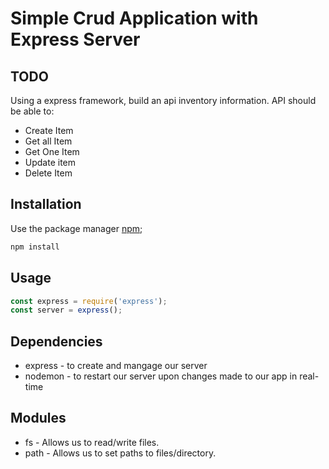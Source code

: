 # Simple Crud Application with Express Server

## TODO
Using a express framework, build an api inventory information. API should be able to:
* Create Item
* Get all Item
* Get One Item
* Update item
* Delete Item


## Installation
Use the package manager [npm](https://www.npmjs.com/);
```javascript
npm install
```

## Usage
```javascript
const express = require('express');
const server = express();
```

## Dependencies
* express - to create and mangage our server
* nodemon - to restart our server upon changes made to our app in real-time

## Modules
* fs - Allows us to read/write files.
* path - Allows us to set paths to files/directory.